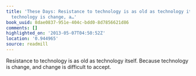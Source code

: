 ```yaml
---
title: 'These Days: Resistance to technology is as old as technology itself. Because
  technology is change, a…'
book_uuid: 8dae0837-951e-404c-bdd0-8d7856621d86
comments: []
highlighted_on: '2013-05-07T04:50:52Z'
location: '0.944965'
source: readmill
---
```


Resistance to technology is as old as technology itself. Because technology is change, and change is difficult to accept.